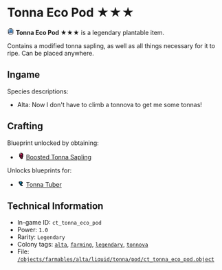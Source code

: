 # Tonna Eco Pod ★★★

<img src="https://raw.githubusercontent.com/Ceterai/Enternia/main/objects/farmables/alta/liquid/tonna/pod/icon.png" alt="Tonna Eco Pod ★★★ icon" loading="lazy" height=16px width="auto" /> **Tonna Eco Pod ★★★** is a legendary plantable item.

Contains a modified tonna sapling, as well as all things necessary for it to ripe. Can be placed anywhere.

## Ingame

Species descriptions:

- Alta: Now I don't have to climb a tonnova to get me some tonnas!

## Crafting

Blueprint unlocked by obtaining:

- <img src="https://raw.githubusercontent.com/Ceterai/Enternia/main/objects/farmables/alta/liquid/tonna/boosted/icon.png" alt="Boosted Tonna Sapling icon" loading="lazy" height=16px width="auto" /> [Boosted Tonna Sapling](https://ceterai.github.io/MyEnternia/Wiki/BoostedTonnaSapling)

Unlocks blueprints for:

- <img src="https://raw.githubusercontent.com/Ceterai/Enternia/main/objects/farmables/alta/liquid/tonna/icon.png" alt="Tonna Tuber icon" loading="lazy" height=16px width="auto" /> [Tonna Tuber](https://ceterai.github.io/MyEnternia/Wiki/TonnaTuber)

## Technical Information

- In-game ID: `ct_tonna_eco_pod`
- Power: `1.0`
- Rarity: `Legendary`
- Colony tags: [`alta`](https://ceterai.github.io/MyEnternia/Wiki/Tags/Alta), [`farming`](https://ceterai.github.io/MyEnternia/Wiki/Tags/Farming), [`legendary`](https://ceterai.github.io/MyEnternia/Wiki/Tags/Legendary), [`tonnova`](https://ceterai.github.io/MyEnternia/Wiki/Tags/Tonnova)
- File: [`/objects/farmables/alta/liquid/tonna/pod/ct_tonna_eco_pod.object`](https://github.com/Ceterai/Enternia/blob/main/objects/farmables/alta/liquid/tonna/pod/ct_tonna_eco_pod.object)
